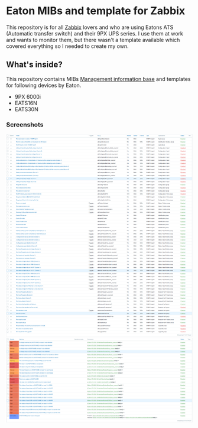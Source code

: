 # Eaton MIBs and template for Zabbix

This repository is for all [Zabbix](zabbix.com/) lovers and who are using Eatons ATS (Automatic transfer switch) and their 9PX UPS series.
I use them at work and wants to monitor them, but there wasn't a template available which covered everything so I needed to create my own.


## What's inside?

This repository contains MIBs [Management information base](https://en.wikipedia.org/wiki/Management_information_base) and templates for following devices by Eaton.
- 9PX 6000i
- EATS16N
- EATS30N


### Screenshots

![EATS30N_items](https://raw.githubusercontent.com/MAGICCC/Zabbix-Eaton-MIBs/master/img/EATS30N_items.png)
![EATS30N_triggers](https://raw.githubusercontent.com/MAGICCC/Zabbix-Eaton-MIBs/master/img/EATS30N_triggers.png)
